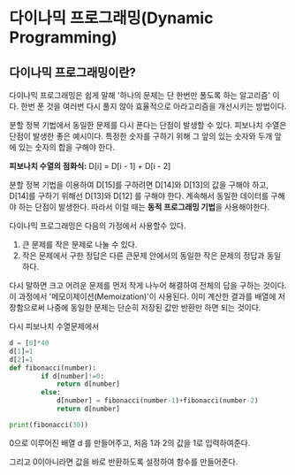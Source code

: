 # 다이나믹 프로그래밍(Dynamic Programming)



## 다이나믹 프로그래밍이란?

다이나믹 프로그래밍은 쉽게 말해 '하나의 문제는 단 한번만 풀도록 하는 알고리즘' 이다. 한번 푼 것을 여러번 다시 풀지 않아 효율적으로 아라고리즘을 개선시키는 방법이다.



분할 정복 기법에서 동일한 문제를 다시 푼다는 단점이 발생할 수 있다. 피보나치 수열은 단점이 발생한 좋은 예시이다. 특정한 숫자를 구하기 위해 그 앞의 있는 숫자와 두개 앞에 있는 숫자의 합을 구해야 한다. 



**피보나치 수열의 점화식:** D[i] = D[i - 1] + D[i - 2]

분할 정복 기법을 이용하여 D[15]를 구하려면 D[14]와 D[13]의 값을 구해야 하고, D[14]를 구하기 위해선 D[13]와 D[12] 를 구해야 한다. 계속해서 동일한 데이터를 구해야 하는 단점이 발생한다. 따라서 이럴 때는 **동적 프로그래밍 기법**을 사용해야한다.



다이나믹 프로그래밍은 다음의 가정에서 사용할수 있다.

1. 큰 문제를 작은 문제로 나눌 수 있다.
2. 작은 문제에서 구한 정답은 다른 큰문제 안에서의 동일한 작은 문제의 정답과 동일하다.

다시 말하면 크고 어려운 문제를 먼저 작게 나누어 해결하여 전체의 답을 구하는 것이다. 이 과정에서 '메모이제이션(Memoization)'이 사용된다. 이미 계산한 결과를 배열에 저장함으로써 나중에 동일한 문제는 단순히 저장된 값만 반환만 하면 되는 것이다. 

다시 피보나치 수열문제에서 

```python
d = [0]*40
d[1]=1
d[2]=1
def fibonacci(number):
        if d[number]!=0:
            return d[number]
        else:
            d[number] = fibonacci(number-1)+fibonacci(number-2)
            return d[number]

print(fibonacci(30))
```

0으로 이루어진 배열 d 를 만들어주고, 처음 1과 2의 값을 1로 입력하여준다.

그리고 0이아니라면 값을 바로 반환하도록 설정하여 함수를 만들어준다.
